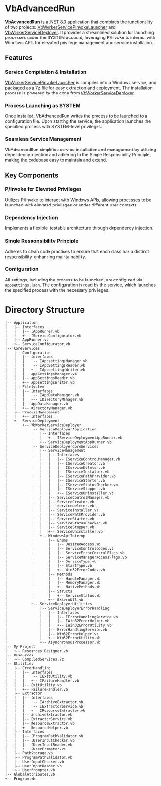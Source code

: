 # VbAdvancedRun

**VbAdvancedRun** is a .NET 8.0 application that combines the functionality of two projects: [VbWorkerServicePinvokeLauncher](https://github.com/1d3nt/VbWorkerServicePinvokeLauncher) and [VbWorkerServiceDeployer](https://github.com/1d3nt/VbWorkerServiceDeployer). It provides a streamlined solution for launching processes under the SYSTEM account, leveraging P/Invoke to interact with Windows APIs for elevated privilege management and service installation.

## Features

### Service Compilation & Installation
[VbWorkerServicePinvokeLauncher](https://github.com/1d3nt/VbWorkerServicePinvokeLauncher) is compiled into a Windows service, and packaged as a 7z file for easy extraction and deployment. The installation process is powered by the code from [VbWorkerServiceDeployer](https://github.com/1d3nt/VbWorkerServiceDeployer).

### Process Launching as SYSTEM
Once installed, VbAdvancedRun writes the process to be launched to a configuration file. Upon starting the service, the application launches the specified process with SYSTEM-level privileges.

### Seamless Service Management
VbAdvancedRun simplifies service installation and management by utilizing dependency injection and adhering to the Single Responsibility Principle, making the codebase easy to maintain and extend.

## Key Components

### P/Invoke for Elevated Privileges
Utilizes P/Invoke to interact with Windows APIs, allowing processes to be launched with elevated privileges or under different user contexts.

### Dependency Injection
Implements a flexible, testable architecture through dependency injection.

### Single Responsibility Principle
Adheres to clean code practices to ensure that each class has a distinct responsibility, enhancing maintainability.

### Configuration
All settings, including the process to be launched, are configured via `appsettings.json`. The configuration is read by the service, which launches the specified process with the necessary privileges.

# Directory Structure

```
|-- Application
|   |-- Interfaces
|   |   |-- IAppRunner.vb
|   |   +-- IServiceConfigurator.vb
|   |-- AppRunner.vb
|   +-- ServiceConfigurator.vb
|-- CoreServices
|   |-- Configuration
|   |   |-- Interfaces
|   |   |   |-- IAppsettingsManager.vb
|   |   |   |-- IAppSettingsReader.vb
|   |   |   +-- IAppsettingsWriter.vb
|   |   |-- AppSettingsManager.vb
|   |   |-- AppSettingsReader.vb
|   |   +-- AppsettingsWriter.vb
|   |-- FileSystem
|   |   |-- Interfaces
|   |   |   |-- IAppDataManager.vb
|   |   |   +-- IDirectoryManager.vb
|   |   |-- AppDataManager.vb
|   |   +-- DirectoryManager.vb
|   |-- ProcessManagement
|   |   +-- Interfaces
|   +-- ServiceDeployment
|       +-- VbWorkerServiceDeployer
|           |-- ServiceDeployerApplication
|           |   |-- Interfaces
|           |   |   +-- IServiceDeploymentAppRunner.vb
|           |   +-- ServiceDeploymentAppRunner.vb
|           |-- ServiceDeployerCoreServices
|           |   |-- ServiceManagement
|           |   |   |-- Interfaces
|           |   |   |   |-- IServiceControlManager.vb
|           |   |   |   |-- IServiceCreator.vb
|           |   |   |   |-- IServiceDeleter.vb
|           |   |   |   |-- IServiceInstaller.vb
|           |   |   |   |-- IServicePathProvider.vb
|           |   |   |   |-- IServiceStarter.vb
|           |   |   |   |-- IServiceStatusChecker.vb
|           |   |   |   |-- IServiceStopper.vb
|           |   |   |   +-- IServiceUninstaller.vb
|           |   |   |-- ServiceControlManager.vb
|           |   |   |-- ServiceCreator.vb
|           |   |   |-- ServiceDeleter.vb
|           |   |   |-- ServiceInstaller.vb
|           |   |   |-- ServicePathProvider.vb
|           |   |   |-- ServiceStarter.vb
|           |   |   |-- ServiceStatusChecker.vb
|           |   |   |-- ServiceStopper.vb
|           |   |   +-- ServiceUninstaller.vb
|           |   +-- WindowsApiInterop
|           |       |-- Enums
|           |       |   |-- DesiredAccess.vb
|           |       |   |-- ServiceControlCodes.vb
|           |       |   |-- ServiceErrorControlFlags.vb
|           |       |   |-- ServiceManagerAccessFlags.vb
|           |       |   |-- ServiceType.vb
|           |       |   |-- StartType.vb
|           |       |   +-- Win32ErrorCodes.vb
|           |       |-- Methods
|           |       |   |-- HandleManager.vb
|           |       |   |-- MemoryManager.vb
|           |       |   +-- NativeMethods.vb
|           |       |-- Structs
|           |       |   +-- ServiceStatus.vb
|           |       +-- ExternDll.vb
|           +-- ServiceDeployerUtilities
|               |-- ServiceDeployerErrorHandling
|               |   |-- Interfaces
|               |   |   |-- IErrorHandlingService.vb
|               |   |   |-- IWin32ErrorHelper.vb
|               |   |   +-- IWin32ErrorUtility.vb
|               |   |-- ErrorHandlingService.vb
|               |   |-- Win32ErrorHelper.vb
|               |   +-- Win32ErrorUtility.vb
|               +-- AsynchronousProcessor.vb
|-- My Project
|   +-- Resources.Designer.vb
|-- Resources
|   +-- CompiledServices.7z
|-- Utilities
|   |-- ErrorHandling
|   |   |-- Interfaces
|   |   |   |-- IExitUtility.vb
|   |   |   +-- IFailureHandler.vb
|   |   |-- ExitUtility.vb
|   |   +-- FailureHandler.vb
|   |-- Extractor
|   |   |-- Interfaces
|   |   |   |-- IArchiveExtractor.vb
|   |   |   |-- IExtractorService.vb
|   |   |   +-- IResourceExtractor.vb
|   |   |-- ArchiveExtractor.vb
|   |   |-- ExtractorService.vb
|   |   |-- ResourceExtractor.vb
|   |   +-- ResourceHelper.vb
|   |-- Interfaces
|   |   |-- IProgramPathValidator.vb
|   |   |-- IUserInputChecker.vb
|   |   |-- IUserInputReader.vb
|   |   +-- IUserPrompter.vb
|   |-- PathStorage.vb
|   |-- ProgramPathValidator.vb
|   |-- UserInputChecker.vb
|   |-- UserInputReader.vb
|   +-- UserPrompter.vb
|-- GlobalAttributes.vb
+-- Program.vb

